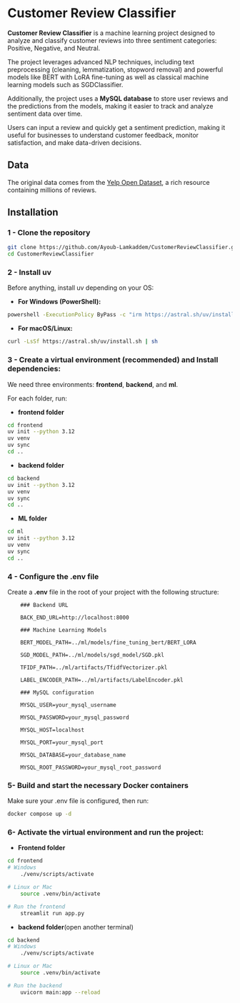 # Customer Review Classifier

**Customer Review Classifier** is a machine learning project designed to analyze and classify customer reviews into three sentiment categories: Positive, Negative, and Neutral.

The project leverages advanced NLP techniques, including text preprocessing (cleaning, lemmatization, stopword removal) and powerful models like BERT with LoRA fine-tuning as well as classical machine learning models such as SGDClassifier.

Additionally, the project uses a **MySQL database** to store user reviews and the predictions from the models, making it easier to track and analyze sentiment data over time.

Users can input a review and quickly get a sentiment prediction, making it useful for businesses to understand customer feedback, monitor satisfaction, and make data-driven decisions.

## Data

The original data comes from the [Yelp Open Dataset](https://www.kaggle.com/datasets/yelp-dataset/yelp-dataset), a rich resource containing millions of reviews.

## Installation

### 1 - Clone the repository
```bash
git clone https://github.com/Ayoub-Lamkaddem/CustomerReviewClassifier.git
cd CustomerReviewClassifier
```

### 2 - Install **uv**
Before anything, install uv depending on your OS:

- **For Windows (PowerShell):**
```bash
powershell -ExecutionPolicy ByPass -c "irm https://astral.sh/uv/install.ps1 | iex"
```
- **For macOS/Linux:**
```bash
curl -LsSf https://astral.sh/uv/install.sh | sh
```
### 3 - Create a virtual environment (recommended) and Install dependencies:
We need three environments: **frontend**, **backend**, and **ml**.

For each folder, run:
- **frontend folder**
```bash
cd frontend
uv init --python 3.12
uv venv
uv sync
cd ..
```
- **backend folder**
```bash
cd backend
uv init --python 3.12
uv venv
uv sync
cd ..
```
- **ML folder**
```bash
cd ml
uv init --python 3.12
uv venv
uv sync
cd ..
```
### 4 - Configure the .env file
Create a **.env** file in the root of your project with the following structure:

```.env
    ### Backend URL

    BACK_END_URL=http://localhost:8000

    ### Machine Learning Models

    BERT_MODEL_PATH=../ml/models/fine_tuning_bert/BERT_LORA

    SGD_MODEL_PATH=../ml/models/sgd_model/SGD.pkl

    TFIDF_PATH=../ml/artifacts/TfidfVectorizer.pkl

    LABEL_ENCODER_PATH=../ml/artifacts/LabelEncoder.pkl

    ### MySQL configuration

    MYSQL_USER=your_mysql_username

    MYSQL_PASSWORD=your_mysql_password

    MYSQL_HOST=localhost

    MYSQL_PORT=your_mysql_port

    MYSQL_DATABASE=your_database_name

    MYSQL_ROOT_PASSWORD=your_mysql_root_password
```

### 5- Build and start the necessary Docker containers
Make sure your .env file is configured, then run:
```bash
docker compose up -d
```

### 6- Activate the virtual environment and run the project:
- **Frontend folder**
```bash
cd frontend
# Windows
    ./venv/scripts/activate

# Linux or Mac
    source .venv/bin/activate

# Run the frontend
    streamlit run app.py
```

- **backend folder**(open another terminal)
```bash
cd backend
# Windows
    ./venv/scripts/activate

# Linux or Mac
    source .venv/bin/activate

# Run the backend
    uvicorn main:app --reload
```




